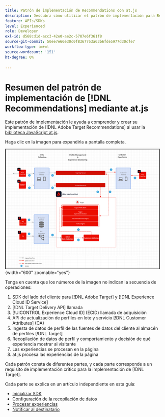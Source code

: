 ```yaml
---
title: Patrón de implementación de Recommendations con at.js
description: Descubra cómo utilizar el patrón de implementación para Recommendations con at.js
feature: APIs/SDKs
level: Experienced
role: Developer
exl-id: d568cd1d-acc3-42e0-ae2c-5787e6f361f8
source-git-commit: 50ee7e66e30c0f8367763a63b6fde5977d30cfe7
workflow-type: tm+mt
source-wordcount: '151'
ht-degree: 0%

---
```


# Resumen del patrón de implementación de [!DNL Recommendations] mediante at.js

Este patrón de implementación le ayuda a comprender y crear su implementación de [!DNL Adobe Target Recommendations] al usar la [biblioteca JavaScript at.js](/help/dev/implement/client-side/atjs/how-atjs-works/overview.md).

Haga clic en la imagen para expandirla a pantalla completa.

![diagrama de arquitectura de Adobe Target](/help/dev/patterns/assets/architecture-chart.png){width="600" zoomable="yes"}

Tenga en cuenta que los números de la imagen no indican la secuencia de operaciones:

1. SDK del lado del cliente para [!DNL Adobe Target] y [!DNL Experience Cloud ID Service]
1. [!DNL Target Delivery API] llamada
1. [!UICONTROL Experience Cloud ID] (ECID) llamada de adquisición
1. API de actualización de perfiles en lote y servicio [!DNL Customer Attributes] (CA)
1. Ingesta de datos de perfil de las fuentes de datos del cliente al almacén de perfiles [!DNL Target]
1. Recopilación de datos de perfil y comportamiento y decisión de qué experiencia mostrar al visitante
1. Las experiencias se procesan en la página
1. at.js procesa las experiencias de la página

Cada patrón consta de diferentes partes, y cada parte corresponde a un requisito de implementación crítico para la implementación de [!DNL Target].

Cada parte se explica en un artículo independiente en esta guía:

* [Inicializar SDK](/help/dev/patterns/recs-atjs/initialize-sdk.md)
* [Configuración de la recopilación de datos](/help/dev/patterns/recs-atjs/data-collection.md)
* [Procesar experiencias](/help/dev/patterns/recs-atjs/render-experiences.md)
* [Notificar al destinatario](/help/dev/patterns/recs-atjs/notify-target.md)
